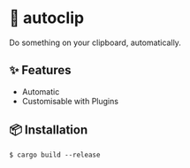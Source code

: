 # 📎 autoclip
Do something on your clipboard, automatically.

## ✨ Features
- Automatic
- Customisable with Plugins

## 📦 Installation
```
$ cargo build --release
```
